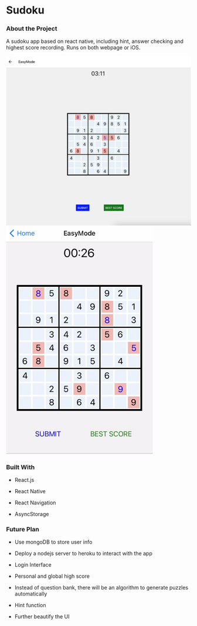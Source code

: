 # Sudoku



### About the Project

A sudoku app based on react native,  including hint, answer checking and highest score recording. Runs on both webpage or iOS.


<img src="https://github.com/GodDamnGitHub/Sudoku/blob/CPA4/img/web.png" alt="image-20211112010551201" width="600" />

<img src="https://github.com/GodDamnGitHub/Sudoku/blob/CPA4/img/iOS.png" alt="image-20211112010822969" width="400" />



### Built With

- React.js

- React Native

- React Navigation

- AsyncStorage 



### Future Plan

- Use mongoDB to store user info 

- Deploy a nodejs server to heroku to interact with the app

- Login Interface

- Personal and global high score 

- Instead of question bank, there will be an algorithm to generate puzzles automatically 

- Hint function 

- Further beautify the UI

  



